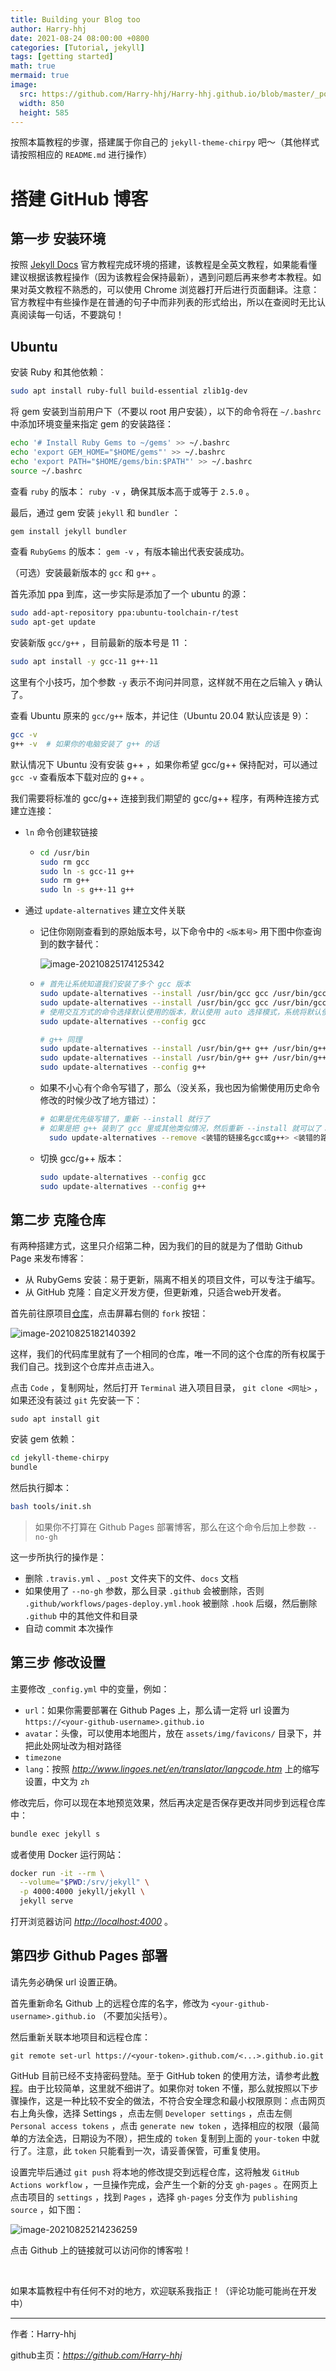 ```yaml
---
title: Building your Blog too
author: Harry-hhj
date: 2021-08-24 08:00:00 +0800
categories: [Tutorial, jekyll]
tags: [getting started]
math: true
mermaid: true
image:
  src: https://github.com/Harry-hhj/Harry-hhj.github.io/blob/master/_posts/2021-8-24-Building-your-Blog.assets/devices-mockup.png?raw=true
  width: 850
  height: 585
---
```


按照本篇教程的步骤，搭建属于你自己的 `jekyll-theme-chirpy` 吧～（其他样式请按照相应的 `README.md` 进行操作）



# 搭建 GitHub 博客

## 第一步 安装环境

按照 [Jekyll Docs](https://jekyllrb.com/docs/installation/) 官方教程完成环境的搭建，该教程是全英文教程，如果能看懂建议根据该教程操作（因为该教程会保持最新），遇到问题后再来参考本教程。如果对英文教程不熟悉的，可以使用 Chrome 浏览器打开后进行页面翻译。注意：官方教程中有些操作是在普通的句子中而非列表的形式给出，所以在查阅时无比认真阅读每一句话，不要跳句！

## Ubuntu

安装 Ruby 和其他依赖：

```bash
sudo apt install ruby-full build-essential zlib1g-dev
```

将 gem 安装到当前用户下（不要以 root 用户安装），以下的命令将在 `~/.bashrc` 中添加环境变量来指定 gem 的安装路径：

```bash
echo '# Install Ruby Gems to ~/gems' >> ~/.bashrc
echo 'export GEM_HOME="$HOME/gems"' >> ~/.bashrc
echo 'export PATH="$HOME/gems/bin:$PATH"' >> ~/.bashrc
source ~/.bashrc
```

查看 `ruby` 的版本： `ruby -v` ，确保其版本高于或等于 `2.5.0` 。

最后，通过 gem 安装 `jekyll` 和 `bundler` ：

```bash
gem install jekyll bundler
```

查看 `RubyGems` 的版本： `gem -v` ，有版本输出代表安装成功。



（可选）安装最新版本的 `gcc` 和 `g++` 。

首先添加 ppa 到库，这一步实际是添加了一个 ubuntu 的源：

````bash
sudo add-apt-repository ppa:ubuntu-toolchain-r/test
sudo apt-get update
````

安装新版 `gcc/g++` ，目前最新的版本号是 11 ：

```bash
sudo apt install -y gcc-11 g++-11
```

这里有个小技巧，加个参数 `-y` 表示不询问并同意，这样就不用在之后输入 `y` 确认了。

查看 Ubuntu 原来的 `gcc/g++` 版本，并记住（Ubuntu 20.04 默认应该是 9）：

````bash
gcc -v
g++ -v  # 如果你的电脑安装了 g++ 的话
````

默认情况下 Ubuntu 没有安装 g++ ，如果你希望 gcc/g++ 保持配对，可以通过 `gcc -v` 查看版本下载对应的 g++ 。

我们需要将标准的 gcc/g++ 连接到我们期望的 gcc/g++ 程序，有两种连接方式建立连接：

-   `ln` 命令创建软链接

    -   ```bash
        cd /usr/bin
        sudo rm gcc
        sudo ln -s gcc-11 g++
        sudo rm g++
        sudo ln -s g++-11 g++
        ```

-   通过 `update-alternatives` 建立文件关联

    -   记住你刚刚查看到的原始版本号，以下命令中的 `<版本号>` 用下图中你查询到的数字替代：

        ![image-20210825174125342](https://github.com/Harry-hhj/Harry-hhj.github.io/blob/master/_posts/2021-8-24-Building-your-Blog.assets/image-20210825174125342.png?raw=true)

    -   ```bash
        # 首先让系统知道我们安装了多个 gcc 版本
        sudo update-alternatives --install /usr/bin/gcc gcc /usr/bin/gcc-<版本号> <版本号*10>
        sudo update-alternatives --install /usr/bin/gcc gcc /usr/bin/gcc-11 110
        # 使用交互方式的命令选择默认使用的版本，默认使用 auto 选择模式，系统将默认使用优先级最高的，无需修改直接按回车（enter）：
        sudo update-alternatives --config gcc
        
        # g++ 同理
        sudo update-alternatives --install /usr/bin/g++ g++ /usr/bin/g++-<版本号> <版本号*10>
        sudo update-alternatives --install /usr/bin/g++ g++ /usr/bin/g++-11 110
        sudo update-alternatives --config g++
        ```

    -   如果不小心有个命令写错了，那么（没关系，我也因为偷懒使用历史命令修改的时候少改了地方错过）：

        ```bash
        # 如果是优先级写错了，重新 --install 就行了
        # 如果是把 g++ 装到了 gcc 里或其他类似情况，然后重新 --install 就可以了：
          sudo update-alternatives --remove <装错的链接名gcc或g++> <装错的路径>
        ```

    -   切换 gcc/g++ 版本：

        ```bash
        sudo update-alternatives --config gcc
        sudo update-alternatives --config g++
        ```





## 第二步 克隆仓库

有两种搭建方式，这里只介绍第二种，因为我们的目的就是为了借助 Github Page 来发布博客：

-   从 RubyGems 安装：易于更新，隔离不相关的项目文件，可以专注于编写。
-   从 GitHub 克隆：自定义开发方便，但更新难，只适合web开发者。

首先前往原项目[仓库](https://github.com/cotes2020/jekyll-theme-chirpy)，点击屏幕右侧的 `fork` 按钮：

![image-20210825182140392](https://github.com/Harry-hhj/Harry-hhj.github.io/blob/master/_posts/2021-8-24-Building-your-Blog.assets/image-20210825182140392.png?raw=true)

这样，我们的代码库里就有了一个相同的仓库，唯一不同的这个仓库的所有权属于我们自己。找到这个仓库并点击进入。

点击 `Code` ，复制网址，然后打开 `Terminal` 进入项目目录， `git clone <网址>` ，如果还没有装过 `git` 先安装一下：

````bsah
sudo apt install git
````

安装 gem 依赖：

```bash
cd jekyll-theme-chirpy
bundle
```

然后执行脚本：

```bash
bash tools/init.sh
```

>    如果你不打算在 Github Pages 部署博客，那么在这个命令后加上参数 `--no-gh` 

这一步所执行的操作是：

-   删除 `.travis.yml` 、`_post` 文件夹下的文件、`docs` 文档
-   如果使用了 `--no-gh` 参数，那么目录 `.github` 会被删除，否则 `.github/workflows/pages-deploy.yml.hook` 被删除 `.hook` 后缀，然后删除 `.github` 中的其他文件和目录
-   自动 commit 本次操作



## 第三步 修改设置

主要修改 `_config.yml` 中的变量，例如：

-   `url`：如果你需要部署在 Github Pages 上，那么请一定将 url 设置为 `https://<your-github-username>.github.io`
-   `avatar`：头像，可以使用本地图片，放在 `assets/img/favicons/` 目录下，并把此处网址改为相对路径
-   `timezone`
-   `lang`：按照 _<http://www.lingoes.net/en/translator/langcode.htm>_ 上的缩写设置，中文为 `zh`

修改完后，你可以现在本地预览效果，然后再决定是否保存更改并同步到远程仓库中：

```bash
bundle exec jekyll s
```

或者使用 Docker 运行网站：

```bash
docker run -it --rm \
  --volume="$PWD:/srv/jekyll" \
  -p 4000:4000 jekyll/jekyll \
  jekyll serve
```

打开浏览器访问 _<http://localhost:4000>_ 。



## 第四步 Github Pages 部署

请先务必确保 url 设置正确。

首先重新命名 Github 上的远程仓库的名字，修改为 `<your-github-username>.github.io` （不要加尖括号）。

然后重新关联本地项目和远程仓库：

```
git remote set-url https://<your-token>.github.com/<...>.github.io.git
```

GitHub 目前已经不支持密码登陆。至于 GitHub token 的使用方法，请参考此[教程](https://blog.csdn.net/u014175572/article/details/55510825)。由于比较简单，这里就不细讲了。如果你对 token 不懂，那么就按照以下步骤操作，这是一种比较不安全的做法，不符合安全理念和最小权限原则：点击网页右上角头像，选择 Settings ，点击左侧 `Developer settings` ，点击左侧 `Personal access tokens` ，点击 `generate new token` ，选择相应的权限（最简单的方法全选，日期设为不限），把生成的 `token` 复制到上面的 `your-token` 中就行了。注意，此 `token` 只能看到一次，请妥善保管，可重复使用。

设置完毕后通过 `git push` 将本地的修改提交到远程仓库，这将触发 `GitHub Actions workflow` ，一旦操作完成，会产生一个新的分支 `gh-pages` 。在网页上点击项目的 `settings` ，找到 `Pages` ，选择 `gh-pages` 分支作为 `publishing source` ，如下图：

![image-20210825214236259](https://github.com/Harry-hhj/Harry-hhj.github.io/blob/master/_posts/2021-8-24-Building-your-Blog.assets/image-20210825214236259.png?raw=true)

点击 Github 上的链接就可以访问你的博客啦！



<br/>

如果本篇教程中有任何不对的地方，欢迎联系我指正！（评论功能可能尚在开发中）



---

作者：Harry-hhj

github主页：_<https://github.com/Harry-hhj>_